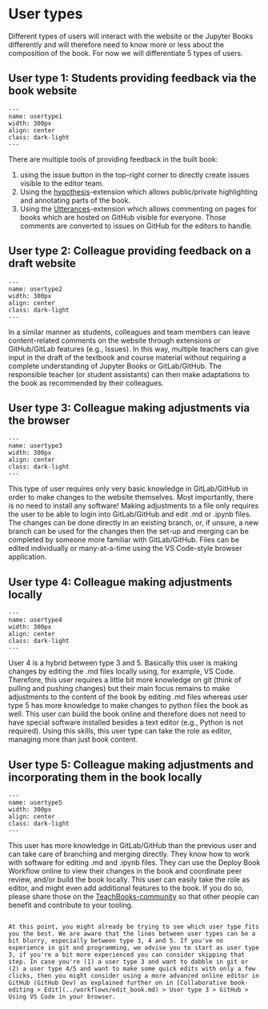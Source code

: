 # User types

Different types of users will interact with the website or the Jupyter Books differently and will therefore need to know more or less about the composition of the book. For now we will differentiate 5 types of users.

## User type 1: Students providing feedback via the book website

```{figure} figures/TB_user1.png
---
name: usertype1
width: 300px
align: center
class: dark-light
---

```

There are multiple tools of providing feedback in the built book:

1. using the issue button in the top-right corner to directly create issues visible to the editor team.
2. Using the [hypothesis](../basic-features/hypothesis.md)-extension which allows public/private highlighting and annotating parts of the book.
3. Using the [Utterances](../basic-features/utterances.md)-extension which allows commenting on pages for books which are hosted on GitHub visible for everyone. Those comments are converted to issues on GitHub for the editors to handle.

## User type 2: Colleague providing feedback on a draft website

```{figure} figures/TB_user2.png
---
name: usertype2
width: 300px
align: center
class: dark-light
---

```

In a similar manner as students, colleagues and team members can leave content-related comments on the website through extensions or GitHub/GitLab features (e.g., Issues). In this way, multiple teachers can give input in the draft of the textbook and course material without requiring a complete understanding of Jupyter Books or GitLab/GitHub. The responsible teacher (or student assistants) can then make adaptations to the book as recommended by their colleagues.

## User type 3: Colleague making adjustments via the browser

```{figure} figures/TB_user3.png
---
name: usertype3
width: 300px
align: center
class: dark-light
---

```

This type of user requires only very basic knowledge in GitLab/GitHub in order to make changes to the website themselves. Most importantly, there is no need to install any software! Making adjustments to a file only requires the user to be able to login into GitLab/GitHub and edit .md or .ipynb files. The changes can be done directly in an existing branch, or, if unsure, a new branch can be used for the changes then the set-up and merging can be completed by someone more familiar with GitLab/GitHub. Files can be edited individually or many-at-a-time using the VS Code-style browser application.

## User type 4: Colleague making adjustments locally

```{figure} figures/TB_user4.png
---
name: usertype4
width: 300px
align: center
class: dark-light
---

```

User 4 is a hybrid between type 3 and 5. Basically this user is making changes by editing the .md files locally using, for example, VS Code. Therefore, this user requires a little bit more knowledge on git (think of pulling and pushing changes) but their main focus remains to make adjustments to the content of the book by editing .md files whereas user type 5 has more knowledge to make changes to python files the book as well. This user can build the book online and therefore does not need to have special software installed besides a text editor (e.g., Python is not required). Using this skills, this user type can take the role as editor, managing more than just book content.

## User type 5: Colleague making adjustments and incorporating them in the book locally

```{figure} figures/TB_user5.png
---
name: usertype5
width: 300px
align: center
class: dark-light
---

```

This user has more knowledge in GitLab/GitHub than the previous user and can take care of branching and merging directly. They know how to work with software for editing .md and .ipynb files. They can use the Deploy Book Workflow online to view their changes in the book and coordinate peer review, and/or build the book locally. This user can easily take the role as editor, and might even add additional features to the book. If you do so, please share those on the [TeachBooks-community](https://github.com/teachbooks) so that other people can benefit and contribute to your tooling.

```{Note}

At this point, you might already be trying to see which user type fits you the best. We are aware that the lines between user types can be a bit blurry, especially between type 3, 4 and 5. If you've no experience in git and programming, we advise you to start as user type 3, if you're a bit more experienced you can consider skipping that step. In case you're (1) a user type 3 and want to dabble in git or (2) a user type 4/5 and want to make some quick edits with only a few clicks, then you might consider using a more advanced online editor in GitHub (GitHub Dev) as explained further on in [Collaborative book-editing > Edit](../workflows/edit_book.md) > User type 3 > GitHub > Using VS Code in your browser.
```
